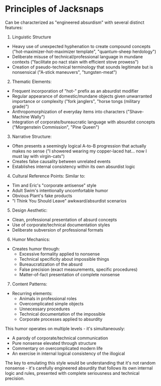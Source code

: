 # Principles of Jacksnaps

Can be characterized as "engineered absurdism" with several distinct features:

1. Linguistic Structure

- Heavy use of unexpected hyphenation to create compound concepts ("hot-maximizer-hot-maximizer template", "quantum-sheep herdology")
- Deliberate misuse of technical/professional language in mundane contexts ("facilitate po nact stain with efficient stove prowess")
- Creation of pseudo-technical terminology that sounds legitimate but is nonsensical ("A-stick maneuvers", "tungsten-meat")

2. Thematic Elements:

- Frequent incorporation of "hot-" prefix as an absurdist modifier
- Regular appearance of domestic/mundane objects given unwarranted importance or complexity ("fork janglers", "horse tongs (military grade)")
- Anthropomorphization of everyday items into characters ("Shave-Machine Wally")
- Integration of corporate/bureaucratic language with absurdist concepts ("Morgenstein Commission", "Pine Queen")

3. Narrative Structure:

- Often presents a seemingly logical A-to-B progression that actually makes no sense ("I showered wearing my copper-laced hat... now I must lay with virgin-cats")
- Creates false causality between unrelated events
- Establishes internal consistency within its own absurdist logic

4. Cultural Reference Points:
   Similar to:

- Tim and Eric's "corporate antisense" style
- Adult Swim's intentionally uncomfortable humor
- Obvious Plant's fake products
- "I Think You Should Leave" awkward/absurdist scenarios

5. Design Aesthetic:

- Clean, professional presentation of absurd concepts
- Use of corporate/technical documentation styles
- Deliberate subversion of professional formats

6. Humor Mechanics:

- Creates humor through:
  - Excessive formality applied to nonsense
  - Technical specificity about impossible things
  - Bureaucratization of the absurd
  - False precision (exact measurements, specific procedures)
  - Matter-of-fact presentation of complete nonsense

7. Content Patterns:

- Recurring elements:
  - Animals in professional roles
  - Overcomplicated simple objects
  - Unnecessary procedures
  - Technical documentation of the impossible
  - Corporate processes applied to absurdity

This humor operates on multiple levels - it's simultaneously:

- A parody of corporate/technical communication
- Pure nonsense elevated through structure
- Commentary on overcomplicated modern life
- An exercise in internal logical consistency of the illogical

The key to emulating this style would be understanding that it's not random nonsense - it's carefully engineered absurdity that follows its own internal logic and rules, presented with complete seriousness and technical precision.
